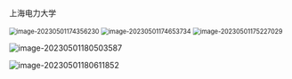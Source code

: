 上海电力大学

<img src="D:\1.Study\Typora\picture\image-20230501174356230.png" alt="image-20230501174356230" style="zoom: 80%;" />

<img src="D:\1.Study\Typora\picture\image-20230501174653734.png" alt="image-20230501174653734" style="zoom:80%;" />

<img src="D:\1.Study\Typora\picture\image-20230501175227029.png" alt="image-20230501175227029" style="zoom:80%;" />

![image-20230501180503587](D:\1.Study\Typora\picture\image-20230501180503587.png)

![image-20230501180611852](D:\1.Study\Typora\picture\image-20230501180611852.png)